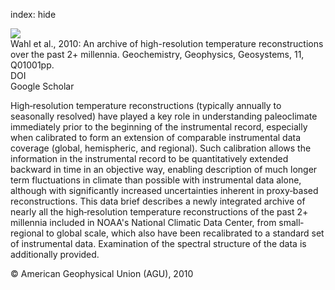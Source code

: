index: hide

<div class="Citation">
    <div class="Citation-thumb CitationThumb-linked"  data-href="https://doi.org/10.1029/2009gc002817">
      <img src="https://static.claimspace.cloud/climate-study-static/refs/thumbs/5/Wahl_et_al_2010-thumb.png" />
    </div>

  <div class="Citation-body">
    <div class="Citation-text">Wahl et al., 2010: An archive of high-resolution temperature reconstructions over the past 2+ millennia. <span class="Article-journal">Geochemistry, Geophysics, Geosystems, </span><span class="Article-volume">11, </span>Q01001pp.</div>
    <div class="Citation-links">
      <div class="CitationLink" data-href="https://doi.org/10.1029/2009gc002817">
        <div class="CitationLink-icon CitationLink-Doi"></div>
        <div class="CitationLink-text">DOI</div>
      </div>
      <div class="CitationLink" data-href="https://scholar.google.com/scholar?q=10.1029/2009gc002817">
        <div class="CitationLink-icon CitationLink-Scholar"></div>
        <div class="CitationLink-text">Google Scholar</div>
      </div>
    </div>
  </div>
</div>

High‐resolution temperature reconstructions (typically annually to seasonally resolved) have played a key role in understanding paleoclimate immediately prior to the beginning of the instrumental record, especially when calibrated to form an extension of comparable instrumental data coverage (global, hemispheric, and regional). Such calibration allows the information in the instrumental record to be quantitatively extended backward in time in an objective way, enabling description of much longer term fluctuations in climate than possible with instrumental data alone, although with significantly increased uncertainties inherent in proxy‐based reconstructions. This data brief describes a newly integrated archive of nearly all the high‐resolution temperature reconstructions of the past 2+ millennia included in NOAA's National Climatic Data Center, from small‐regional to global scale, which also have been recalibrated to a standard set of instrumental data. Examination of the spectral structure of the data is additionally provided.

<div class="Citation-copy">
&copy; American Geophysical Union (AGU), 2010
</div>